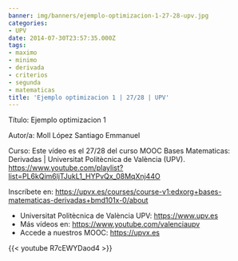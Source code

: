 ```yaml
---
banner: img/banners/ejemplo-optimizacion-1-27-28-upv.jpg
categories:
- UPV
date: 2014-07-30T23:57:35.000Z
tags:
- maximo
- minimo
- derivada
- criterios
- segunda
- matematicas
title: 'Ejemplo optimizacion 1 | 27/28 | UPV'
---
```


Título: Ejemplo optimizacion 1

Autor/a: Moll López Santiago Emmanuel

Curso: Este vídeo es el 27/28 del curso MOOC Bases Matematicas: Derivadas | Universitat Politècnica de València (UPV). https://www.youtube.com/playlist?list=PL6kQim6ljTJukL1_HYPvQx_08MqXnj44O 

Inscríbete en: https://upvx.es/courses/course-v1:edxorg+bases-matematicas-derivadas+bmd101x-0/about


+ Universitat Politècnica de València UPV: https://www.upv.es
+ Más vídeos en: https://www.youtube.com/valenciaupv
+ Accede a nuestros MOOC: https://upvx.es

{{< youtube R7cEWYDaod4 >}}

